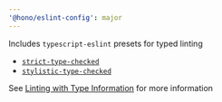 ```yaml
---
'@hono/eslint-config': major
---
```


Includes `typescript-eslint` presets for typed linting

- [`strict-type-checked`](https://typescript-eslint.io/users/configs#strict-type-checked)
- [`stylistic-type-checked`](https://typescript-eslint.io/users/configs#stylistic-type-checked)

See [Linting with Type Information](https://typescript-eslint.io/getting-started/typed-linting) for more information
